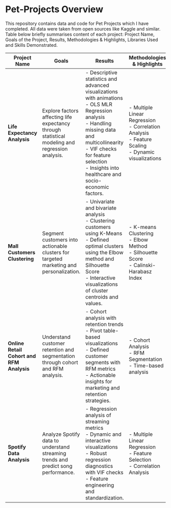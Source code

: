# Pet-Projects Overview

This repository contains data and code for Pet Projects which I have completed. All data were taken from open sources like Kaggle and similar. Table below briefly summarises content of each project: Project Name, Goals of the Project, Results, Methodologies & Highlights, Libraries Used and Skills Demonstrated.

| **Project Name**                 | **Goals**                                                    | **Results**                                                                                                                                                                                                                                                                                                              | **Methodologies & Highlights**                                                                                         | **Libraries Used**                                                                                 | **Skills Demonstrated**                                                                                      |
|----------------------------------|-------------------------------------------------------------|--------------------------------------------------------------------------------------------------------------------------------------------------------------------------------------------------------------------------------------------------------------------------------------------------------------------------|-------------------------------------------------------------------------------------------------------------------------|---------------------------------------------------------------------------------------------------|------------------------------------------------------------------------------------------------------------|
| **Life Expectancy Analysis**     | Explore factors affecting life expectancy through statistical modeling and regression analysis. | - Descriptive statistics and advanced visualizations with animations<br>- OLS MLR Regression analysis<br>- Handling missing data and multicollinearity<br>- VIF checks for feature selection<br>- Insights into healthcare and socio-economic factors.                                                                 | - Multiple Linear Regression<br>- Correlation Analysis<br>- Feature Scaling<br>- Dynamic visualizations                 | pandas, numpy, statsmodels, scipy, sklearn, datetime, seaborn, matplotlib, plotly.express          | Data Cleaning, Statistical Modeling, Regression Diagnostics, Advanced Visualizations                      |
| **Mall Customers Clustering**    | Segment customers into actionable clusters for targeted marketing and personalization.         | - Univariate and bivariate analysis<br>- Clustering customers using K-Means<br>- Defined optimal clusters using the Elbow method and Silhouette Score<br>- Interactive visualizations of cluster centroids and values.                                                                                                   | - K-means Clustering<br>- Elbow Method<br>- Silhouette Score<br>- Calinski-Harabasz Index                              | pandas, numpy, sklearn, seaborn, matplotlib, plotly.express                                       | Clustering, Data Preprocessing, Optimal Cluster Selection, Visual Storytelling                            |
| **Online Retail Cohort and RFM Analysis** | Understand customer retention and segmentation through cohort and RFM analysis.               | - Cohort analysis with retention trends<br>- Pivot table-based visualizations<br>- Defined customer segments with RFM metrics<br>- Actionable insights for marketing and retention strategies.                                                                                                                            | - Cohort Analysis<br>- RFM Segmentation<br>- Time-based analysis                                           | pandas, numpy, datetime, seaborn, matplotlib, plotly.express                                    | Pivot Table Analysis, Segmentation, Time-based Data Analysis                                             |
| **Spotify Data Analysis**        | Analyze Spotify data to understand streaming trends and predict song performance.               | - Regression analysis of streaming metrics<br>- Dynamic and interactive visualizations<br>- Robust regression diagnostics with VIF checks<br>- Feature engineering and standardization.                                                                                                                                    | - Multiple Linear Regression<br>- Feature Selection<br>- Correlation Analysis                             | pandas, numpy, statsmodels, scipy, sklearn, seaborn, matplotlib, plotly.express               | Feature Engineering, Statistical Analysis, Regression Diagnostics, Data Visualization                    |
